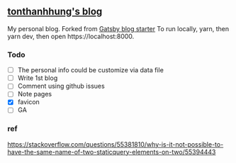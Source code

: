 ## [tonthanhhung's blog](https://tonthanhhung.github.io)

My personal blog. Forked from [Gatsby blog starter](https://github.com/gatsbyjs/gatsby-starter-blog)
To run locally, yarn, then yarn dev, then open https://localhost:8000.

### Todo

- [ ] The personal info could be customize via data file
- [ ] Write 1st blog
- [ ] Comment using github issues
- [ ] Note pages
- [x] favicon
- [ ] GA

### ref
https://stackoverflow.com/questions/55381810/why-is-it-not-possible-to-have-the-same-name-of-two-staticquery-elements-on-two/55394443
